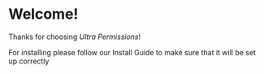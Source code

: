 # Welcome!

Thanks for choosing *Ultra Permissions*!

For installing please follow our Install Guide to make sure that it will be set up correctly
